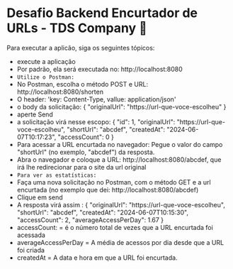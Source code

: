 <h1> Desafio Backend Encurtador de URLs - TDS Company 🚀 </h1>

Para executar a aplicão, siga os seguintes tópicos: 
- execute a aplicação
- Por padrão, ela será executada no: http://localhost:8080
- `Utilize o Postman:`
- No Postman, escolha o método POST e URL: http://localhost:8080/shorten
- O header: 'key: Content-Type,  vallue: application/json'
- o body da solicitação: {
  "originalUrl": "https://url-que-voce-escolheu"
}
- aperte Send
- a solicitação virá nesse escopo: {
  "id": 1,
  "originalUrl": "https://url-que-voce-escolheu",
  "shortUrl": "abcdef",
  "createdAt": "2024-06-07T10:17:23",
  "accessCount": 0
}
- Para acessar a URL encurtada no navegador: Pegue o valor do campo "shortUrl" (no exemplo, "abcdef") da resposta.
- Abra o navegador e coloque a URL: http://localhost:8080/abcdef, que irá lhe redirecionar para o site da url original
- `Para ver as estatísticas:`
- Faça uma nova solicitação no Postman, com o método GET e a url encurtada (no exemplo que dei: http://localhost:8080/abcdef)
- Clique em send
- A resposta virá assim : {
  "originalUrl": "https://url-que-voce-escolheu",
  "shortUrl": "abcdef",
  "createdAt": "2024-06-07T10:15:30",
  "accessCount": 2,
  "averageAccessPerDay": 1.67
}
- accessCount: = é o número total de vezes que a URL encurtada foi acessada
- averageAccessPerDay =  A média de acessos por dia desde que a URL foi criada
- createdAt = A data e hora em que a URL foi encurtada.







